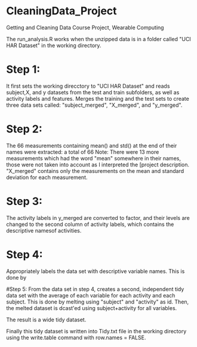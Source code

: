 # CleaningData_Project
Getting and Cleaning Data Course Project, Wearable Computing

The run_analysis.R works when the unzipped data is in a folder called "UCI HAR Dataset" in the working directory.

# Step 1:
It first sets the working direcctory to "UCI HAR Dataset" and reads subject,X, and y datasets from the test and train subfolders, as well as activity labels and features.
Merges the training and the test sets to create three data sets called: "subject_merged", "X_merged", and "y_merged".

# Step 2:
The 66 measurements containing mean() and std() at the end of their names were extracted: a total of 66
Note: There were 13 more measurements which had the word "mean" somewhere in their names, those were not taken into account as I interpreted the [project description. 
"X_merged" contains only the measurements on the mean and standard deviation for each measurement. 

# Step 3:
The activity labels in y_merged are converted to factor, and their levels are changed to the second column of activity labels, which contains the descriptive namesof activities.

# Step 4:
Appropriately labels the data set with descriptive variable names. This is done by 

#Step 5:
From the data set in step 4, creates a second, independent tidy data set with the average of each variable for each activity and each subject.
This is done by melting  using "subject" and "activity" as id. Then, the melted dataset is dcast'ed using subject+activity for all variables.

The result is a wide tidy dataset.

Finally this tidy dataset is written into Tidy.txt file in the working directory using the write.table command with row.names = FALSE.
